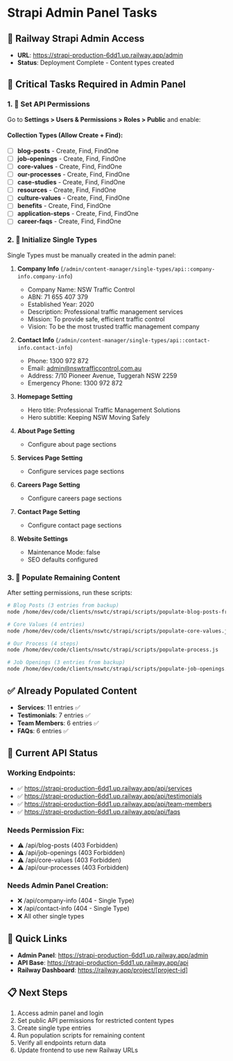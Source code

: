 # Strapi Admin Panel Tasks

## 🎯 Railway Strapi Admin Access
- **URL**: https://strapi-production-6dd1.up.railway.app/admin
- **Status**: Deployment Complete - Content types created

## 🔴 Critical Tasks Required in Admin Panel

### 1. 🔐 Set API Permissions

Go to **Settings > Users & Permissions > Roles > Public** and enable:

#### Collection Types (Allow Create + Find):
- [ ] **blog-posts** - Create, Find, FindOne
- [ ] **job-openings** - Create, Find, FindOne  
- [ ] **core-values** - Create, Find, FindOne
- [ ] **our-processes** - Create, Find, FindOne
- [ ] **case-studies** - Create, Find, FindOne
- [ ] **resources** - Create, Find, FindOne
- [ ] **culture-values** - Create, Find, FindOne
- [ ] **benefits** - Create, Find, FindOne
- [ ] **application-steps** - Create, Find, FindOne
- [ ] **career-faqs** - Create, Find, FindOne

### 2. 📄 Initialize Single Types

Single Types must be manually created in the admin panel:

1. **Company Info** (`/admin/content-manager/single-types/api::company-info.company-info`)
   - Company Name: NSW Traffic Control
   - ABN: 71 655 407 379
   - Established Year: 2020
   - Description: Professional traffic management services
   - Mission: To provide safe, efficient traffic control
   - Vision: To be the most trusted traffic management company

2. **Contact Info** (`/admin/content-manager/single-types/api::contact-info.contact-info`)
   - Phone: 1300 972 872
   - Email: admin@nswtrafficcontrol.com.au
   - Address: 7/10 Pioneer Avenue, Tuggerah NSW 2259
   - Emergency Phone: 1300 972 872

3. **Homepage Setting** 
   - Hero title: Professional Traffic Management Solutions
   - Hero subtitle: Keeping NSW Moving Safely

4. **About Page Setting**
   - Configure about page sections

5. **Services Page Setting**
   - Configure services page sections

6. **Careers Page Setting**
   - Configure careers page sections

7. **Contact Page Setting**
   - Configure contact page sections

8. **Website Settings**
   - Maintenance Mode: false
   - SEO defaults configured

### 3. 📝 Populate Remaining Content

After setting permissions, run these scripts:

```bash
# Blog Posts (3 entries from backup)
node /home/dev/code/clients/nswtc/strapi/scripts/populate-blog-posts-from-backup.js

# Core Values (4 entries)
node /home/dev/code/clients/nswtc/strapi/scripts/populate-core-values.js

# Our Process (4 steps)
node /home/dev/code/clients/nswtc/strapi/scripts/populate-process.js

# Job Openings (3 entries from backup)
node /home/dev/code/clients/nswtc/strapi/scripts/populate-job-openings.js
```

## ✅ Already Populated Content

- **Services**: 11 entries ✅
- **Testimonials**: 7 entries ✅
- **Team Members**: 6 entries ✅
- **FAQs**: 6 entries ✅

## 📡 Current API Status

### Working Endpoints:
- ✅ https://strapi-production-6dd1.up.railway.app/api/services
- ✅ https://strapi-production-6dd1.up.railway.app/api/testimonials
- ✅ https://strapi-production-6dd1.up.railway.app/api/team-members
- ✅ https://strapi-production-6dd1.up.railway.app/api/faqs

### Needs Permission Fix:
- ⚠️ /api/blog-posts (403 Forbidden)
- ⚠️ /api/job-openings (403 Forbidden)
- ⚠️ /api/core-values (403 Forbidden)
- ⚠️ /api/our-processes (403 Forbidden)

### Needs Admin Panel Creation:
- ❌ /api/company-info (404 - Single Type)
- ❌ /api/contact-info (404 - Single Type)
- ❌ All other single types

## 🔗 Quick Links

- **Admin Panel**: https://strapi-production-6dd1.up.railway.app/admin
- **API Base**: https://strapi-production-6dd1.up.railway.app/api
- **Railway Dashboard**: https://railway.app/project/[project-id]

## 📋 Next Steps

1. Access admin panel and login
2. Set public API permissions for restricted content types
3. Create single type entries
4. Run population scripts for remaining content
5. Verify all endpoints return data
6. Update frontend to use new Railway URLs